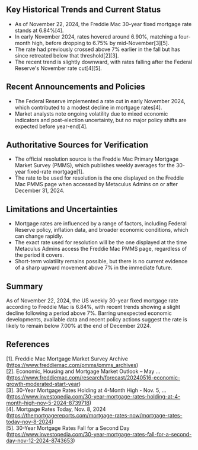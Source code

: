 ## Key Historical Trends and Current Status

- As of November 22, 2024, the Freddie Mac 30-year fixed mortgage rate stands at 6.84%[4].
- In early November 2024, rates hovered around 6.90%, matching a four-month high, before dropping to 6.75% by mid-November[3][5].
- The rate had previously crossed above 7% earlier in the fall but has since retreated below that threshold[2][3].
- The recent trend is slightly downward, with rates falling after the Federal Reserve's November rate cut[4][5].

## Recent Announcements and Policies

- The Federal Reserve implemented a rate cut in early November 2024, which contributed to a modest decline in mortgage rates[4].
- Market analysts note ongoing volatility due to mixed economic indicators and post-election uncertainty, but no major policy shifts are expected before year-end[4].

## Authoritative Sources for Verification

- The official resolution source is the Freddie Mac Primary Mortgage Market Survey (PMMS), which publishes weekly averages for the 30-year fixed-rate mortgage[1].
- The rate to be used for resolution is the one displayed on the Freddie Mac PMMS page when accessed by Metaculus Admins on or after December 31, 2024.

## Limitations and Uncertainties

- Mortgage rates are influenced by a range of factors, including Federal Reserve policy, inflation data, and broader economic conditions, which can change rapidly.
- The exact rate used for resolution will be the one displayed at the time Metaculus Admins access the Freddie Mac PMMS page, regardless of the period it covers.
- Short-term volatility remains possible, but there is no current evidence of a sharp upward movement above 7% in the immediate future.

## Summary

As of November 22, 2024, the US weekly 30-year fixed mortgage rate according to Freddie Mac is 6.84%, with recent trends showing a slight decline following a period above 7%. Barring unexpected economic developments, available data and recent policy actions suggest the rate is likely to remain below 7.00% at the end of December 2024.

## References

[1]. Freddie Mac Mortgage Market Survey Archive (https://www.freddiemac.com/pmms/pmms_archives)  
[2]. Economic, Housing and Mortgage Market Outlook – May ... (https://www.freddiemac.com/research/forecast/20240516-economic-growth-moderated-start-year)  
[3]. 30-Year Mortgage Rates Holding at 4-Month High - Nov. 5, ... (https://www.investopedia.com/30-year-mortgage-rates-holding-at-4-month-high-nov-5-2024-8739718)  
[4]. Mortgage Rates Today, Nov. 8, 2024 (https://themortgagereports.com/mortgage-rates-now/mortgage-rates-today-nov-8-2024)  
[5]. 30-Year Mortgage Rates Fall for a Second Day (https://www.investopedia.com/30-year-mortgage-rates-fall-for-a-second-day-nov-12-2024-8743653)